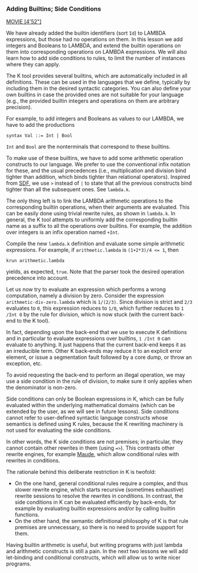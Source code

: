 <!-- Copyright (c) 2012-2016 K Team. All Rights Reserved. -->

### Adding Builtins; Side Conditions

[MOVIE [4'52"]](http://youtu.be/T1aI04q3l9U)

We have already added the builtin identifiers (sort `Id`) to LAMBDA expressions,
but those had no operations on them.  In this lesson we add integers and
Booleans to LAMBDA, and extend the builtin operations on them into
corresponding operations on LAMBDA expressions.  We will also learn how to add
side conditions to rules, to limit the number of instances where they can
apply.

The K tool provides several builtins, which are automatically included in all
definitions.  These can be used in the languages that we define, typically by
including them in the desired syntactic categories.  You can also define your
own builtins in case the provided ones are not suitable for your language
(e.g., the provided builtin integers and operations on them are arbitrary
precision).

For example, to add integers and Booleans as values to our LAMBDA, we have to
add the productions

    syntax Val ::= Int | Bool

`Int` and `Bool` are the nonterminals that correspond to these builtins.

To make use of these builtins, we have to add some arithmetic operation
constructs to our language.  We prefer to use the conventional infix notation
for these, and the usual precedences (i.e., multiplication and division bind
tighter than addition, which binds tighter than relational operators).
Inspired from [SDF](http://www.syntax-definition.org/), we use `>` instead of
`|` to state that all the previous constructs bind tighter than all the
subsequent ones.  See `lambda.k`.

The only thing left is to link the LAMBDA arithmetic operations to the
corresponding builtin operations, when their arguments are evaluated.
This can be easily done using trivial rewrite rules, as shown in `lambda.k`.
In general, the K tool attempts to uniformly add the corresponding builtin
name as a suffix to all the operations over builtins.  For example, the
addition over integers is an infix operation named `+Int`.

Compile the new `lambda.k` definition and evaluate some simple arithmetic
expressions.  For example, if `arithmetic.lambda` is `(1+2*3)/4 <= 1`, then

    krun arithmetic.lambda

yields, as expected, `true`.  Note that the parser took the desired operation
precedence into account.

Let us now try to evaluate an expression which performs a wrong computation,
namely a division by zero.  Consider the expression `arithmetic-div-zero.lambda`
which is `1/(2/3)`.  Since division is strict and `2/3` evaluates to `0`, this
expression reduces to `1/0`, which further reduces to `1 /Int 0` by the rule for
division, which is now stuck (with the current back-end to the K tool).

In fact, depending upon the back-end that we use to execute K definitions and
in particular to evaluate expressions over builtins, `1 /Int 0` can evaluate to
anything.  It just happens that the current back-end keeps it as an
irreducible term.  Other K back-ends may reduce it to an explicit error
element, or issue a segmentation fault followed by a core dump, or throw an
exception, etc.

To avoid requesting the back-end to perform an illegal operation, we may use a
side condition in the rule of division, to make sure it only applies when the
denominator is non-zero.

Side conditions can only be Boolean expressions in K, which can be fully
evaluated within the underlying mathematical domains (which can be extended by
the user, as we will see in future lessons).  Side conditions cannot refer to
user-defined syntactic language constructs whose semantics is defined using K
rules, because the K rewriting machinery is not used for evaluating the side
conditions.

In other words, the K side conditions are not premises; in particular, they
cannot contain other rewrites in them (using `=>`).  This contrasts other
rewrite engines, for example [Maude](http://maude.cs.illinois.edu/), which
allow conditional rules with rewrites in conditions.

The rationale behind this deliberate restriction in K is twofold:
- On the one hand, general conditional rules require a complex, and thus slower
rewrite engine, which starts recursive (sometimes exhaustive) rewrite sessions
to resolve the rewrites in conditions.  In contrast, the side conditions in K
can be evaluated efficiently by back-ends, for example by evaluating builtin
expressions and/or by calling builtin functions.
- On the other hand, the semantic definitional philosophy of K is that rule
premises are unnecessary, so there is no need to provide support for them.

Having builtin arithmetic is useful, but writing programs with just lambda
and arithmetic constructs is still a pain.  In the next two lessons we will add
let-binding and conditional constructs, which will allow us to write nicer
programs.
